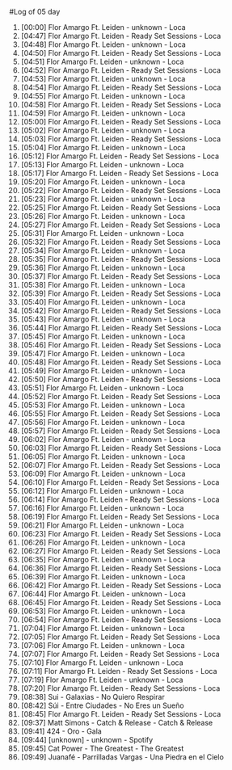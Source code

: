 #Log of 05 day

1. [00:00] Flor Amargo Ft. Leiden - unknown - Loca
1. [04:47] Flor Amargo Ft. Leiden - Ready Set Sessions - Loca
1. [04:48] Flor Amargo Ft. Leiden - unknown - Loca
1. [04:50] Flor Amargo Ft. Leiden - Ready Set Sessions - Loca
1. [04:51] Flor Amargo Ft. Leiden - unknown - Loca
1. [04:52] Flor Amargo Ft. Leiden - Ready Set Sessions - Loca
1. [04:53] Flor Amargo Ft. Leiden - unknown - Loca
1. [04:54] Flor Amargo Ft. Leiden - Ready Set Sessions - Loca
1. [04:55] Flor Amargo Ft. Leiden - unknown - Loca
1. [04:58] Flor Amargo Ft. Leiden - Ready Set Sessions - Loca
1. [04:59] Flor Amargo Ft. Leiden - unknown - Loca
1. [05:00] Flor Amargo Ft. Leiden - Ready Set Sessions - Loca
1. [05:02] Flor Amargo Ft. Leiden - unknown - Loca
1. [05:03] Flor Amargo Ft. Leiden - Ready Set Sessions - Loca
1. [05:04] Flor Amargo Ft. Leiden - unknown - Loca
1. [05:12] Flor Amargo Ft. Leiden - Ready Set Sessions - Loca
1. [05:13] Flor Amargo Ft. Leiden - unknown - Loca
1. [05:17] Flor Amargo Ft. Leiden - Ready Set Sessions - Loca
1. [05:20] Flor Amargo Ft. Leiden - unknown - Loca
1. [05:22] Flor Amargo Ft. Leiden - Ready Set Sessions - Loca
1. [05:23] Flor Amargo Ft. Leiden - unknown - Loca
1. [05:25] Flor Amargo Ft. Leiden - Ready Set Sessions - Loca
1. [05:26] Flor Amargo Ft. Leiden - unknown - Loca
1. [05:27] Flor Amargo Ft. Leiden - Ready Set Sessions - Loca
1. [05:31] Flor Amargo Ft. Leiden - unknown - Loca
1. [05:32] Flor Amargo Ft. Leiden - Ready Set Sessions - Loca
1. [05:34] Flor Amargo Ft. Leiden - unknown - Loca
1. [05:35] Flor Amargo Ft. Leiden - Ready Set Sessions - Loca
1. [05:36] Flor Amargo Ft. Leiden - unknown - Loca
1. [05:37] Flor Amargo Ft. Leiden - Ready Set Sessions - Loca
1. [05:38] Flor Amargo Ft. Leiden - unknown - Loca
1. [05:39] Flor Amargo Ft. Leiden - Ready Set Sessions - Loca
1. [05:40] Flor Amargo Ft. Leiden - unknown - Loca
1. [05:42] Flor Amargo Ft. Leiden - Ready Set Sessions - Loca
1. [05:43] Flor Amargo Ft. Leiden - unknown - Loca
1. [05:44] Flor Amargo Ft. Leiden - Ready Set Sessions - Loca
1. [05:45] Flor Amargo Ft. Leiden - unknown - Loca
1. [05:46] Flor Amargo Ft. Leiden - Ready Set Sessions - Loca
1. [05:47] Flor Amargo Ft. Leiden - unknown - Loca
1. [05:48] Flor Amargo Ft. Leiden - Ready Set Sessions - Loca
1. [05:49] Flor Amargo Ft. Leiden - unknown - Loca
1. [05:50] Flor Amargo Ft. Leiden - Ready Set Sessions - Loca
1. [05:51] Flor Amargo Ft. Leiden - unknown - Loca
1. [05:52] Flor Amargo Ft. Leiden - Ready Set Sessions - Loca
1. [05:53] Flor Amargo Ft. Leiden - unknown - Loca
1. [05:55] Flor Amargo Ft. Leiden - Ready Set Sessions - Loca
1. [05:56] Flor Amargo Ft. Leiden - unknown - Loca
1. [05:57] Flor Amargo Ft. Leiden - Ready Set Sessions - Loca
1. [06:02] Flor Amargo Ft. Leiden - unknown - Loca
1. [06:03] Flor Amargo Ft. Leiden - Ready Set Sessions - Loca
1. [06:05] Flor Amargo Ft. Leiden - unknown - Loca
1. [06:07] Flor Amargo Ft. Leiden - Ready Set Sessions - Loca
1. [06:09] Flor Amargo Ft. Leiden - unknown - Loca
1. [06:10] Flor Amargo Ft. Leiden - Ready Set Sessions - Loca
1. [06:12] Flor Amargo Ft. Leiden - unknown - Loca
1. [06:14] Flor Amargo Ft. Leiden - Ready Set Sessions - Loca
1. [06:16] Flor Amargo Ft. Leiden - unknown - Loca
1. [06:19] Flor Amargo Ft. Leiden - Ready Set Sessions - Loca
1. [06:21] Flor Amargo Ft. Leiden - unknown - Loca
1. [06:23] Flor Amargo Ft. Leiden - Ready Set Sessions - Loca
1. [06:26] Flor Amargo Ft. Leiden - unknown - Loca
1. [06:27] Flor Amargo Ft. Leiden - Ready Set Sessions - Loca
1. [06:35] Flor Amargo Ft. Leiden - unknown - Loca
1. [06:36] Flor Amargo Ft. Leiden - Ready Set Sessions - Loca
1. [06:39] Flor Amargo Ft. Leiden - unknown - Loca
1. [06:42] Flor Amargo Ft. Leiden - Ready Set Sessions - Loca
1. [06:44] Flor Amargo Ft. Leiden - unknown - Loca
1. [06:45] Flor Amargo Ft. Leiden - Ready Set Sessions - Loca
1. [06:53] Flor Amargo Ft. Leiden - unknown - Loca
1. [06:54] Flor Amargo Ft. Leiden - Ready Set Sessions - Loca
1. [07:04] Flor Amargo Ft. Leiden - unknown - Loca
1. [07:05] Flor Amargo Ft. Leiden - Ready Set Sessions - Loca
1. [07:06] Flor Amargo Ft. Leiden - unknown - Loca
1. [07:07] Flor Amargo Ft. Leiden - Ready Set Sessions - Loca
1. [07:10] Flor Amargo Ft. Leiden - unknown - Loca
1. [07:11] Flor Amargo Ft. Leiden - Ready Set Sessions - Loca
1. [07:19] Flor Amargo Ft. Leiden - unknown - Loca
1. [07:20] Flor Amargo Ft. Leiden - Ready Set Sessions - Loca
1. [08:38] Sui - Galaxias - No Quiero Respirar
1. [08:42] Súi - Entre Ciudades - No Eres un Sueño
1. [08:45] Flor Amargo Ft. Leiden - Ready Set Sessions - Loca
1. [09:37] Matt Simons - Catch & Release - Catch & Release
1. [09:41] 424 - Oro - Gala
1. [09:44] [unknown] - unknown - Spotify
1. [09:45] Cat Power - The Greatest - The Greatest
1. [09:49] Juanafé - Parrilladas Vargas - Una Piedra en el Cielo

